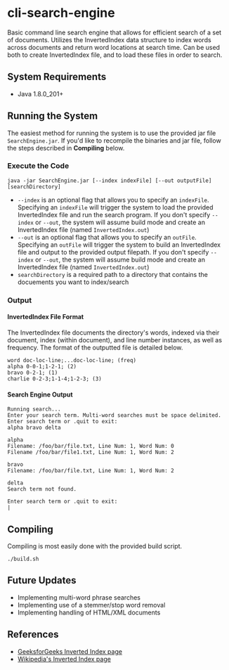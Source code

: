 # cli-search-engine
Basic command line search engine that allows for efficient search of a set of documents. Utilizes the InvertedIndex data structure to index words across documents and return word locations at search time. Can be used both to create InvertedIndex file, and to load these files in order to search.

## System Requirements
- Java 1.8.0_201+

## Running the System
The easiest method for running the system is to use the provided jar file ```SearchEngine.jar```. If you'd like to recompile the binaries and jar file, follow the steps described in **Compiling** below.

### Execute the Code
```
java -jar SearchEngine.jar [--index indexFile] [--out outputFile] [searchDirectory]
```
- ```--index``` is an optional flag that allows you to specify an ```indexFile```. Specifying an ```indexFile``` will trigger the system to load the  provided InvertedIndex file and run the search program. If you don't specify ```--index``` or ```--out```, the system will assume build mode and create an InvertedIndex file (named ```InvertedIndex.out```)
- ```--out``` is an optional flag that allows you to specify an ```outFile```. Specifying an ```outFile``` will trigger the system to build an InvertedIndex file and output to the provided output filepath. If you don't specify ```--index``` or ```--out```, the system will assume build mode and create an InvertedIndex file (named ```InvertedIndex.out```)
- ```searchDirectory``` is a required path to a directory that contains the docuements you want to index/search

### Output

#### InvertedIndex File Format
The InvertedIndex file documents the directory's words, indexed via their document, index (within document), and line number instances, as well as frequency. The format of the outputted file is detailed below.
```
word doc-loc-line;...doc-loc-line; (freq)
alpha 0-0-1;1-2-1; (2)
bravo 0-2-1; (1)
charlie 0-2-3;1-1-4;1-2-3; (3)
```

#### Search Engine Output
```
Running search...
Enter your search term. Multi-word searches must be space delimited.
Enter search term or .quit to exit: 
alpha bravo delta

alpha
Filename: /foo/bar/file.txt, Line Num: 1, Word Num: 0
Filename /foo/bar/file1.txt, Line Num: 1, Word Num: 2

bravo
Filename: /foo/bar/file.txt, Line Num: 1, Word Num: 2

delta
Search term not found.

Enter search term or .quit to exit:
|
```

## Compiling
Compiling is most easily done with the provided build script.
```
./build.sh
```

## Future Updates
- Implementing multi-word phrase searches
- Implementing use of a stemmer/stop word removal
- Implementing handling of HTML/XML documents

## References
- [GeeksforGeeks Inverted Index page](https://www.geeksforgeeks.org/inverted-index/)
- [Wikipedia's Inverted Index page](https://en.wikipedia.org/wiki/Inverted_index)
